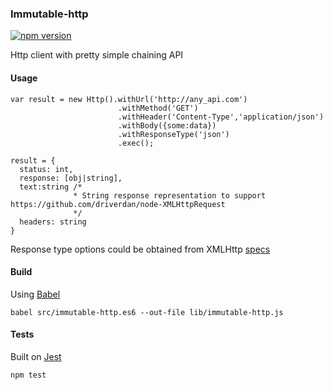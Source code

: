 ### Immutable-http

[![npm version](https://badge.fury.io/js/immutable-http.svg)](http://badge.fury.io/js/immutable-http)

Http client with pretty simple chaining API

#### Usage

```
var result = new Http().withUrl('http://any_api.com')
                        .withMethod('GET')
                        .withHeader('Content-Type','application/json')
                        .withBody({some:data})
                        .withResponseType('json')
                        .exec();
```

```
result = {
  status: int,
  response: [obj|string],
  text:string /*
              * String response representation to support https://github.com/driverdan/node-XMLHttpRequest
              */
  headers: string
}
```

Response type options could be obtained from XMLHttp [specs](https://developer.mozilla.org/en-US/docs/Web/API/XMLHttpRequest)

#### Build
Using [Babel](https://babeljs.io)
```
babel src/immutable-http.es6 --out-file lib/immutable-http.js
```

#### Tests
Built on [Jest](http://facebook.github.io/jest/)
```
npm test
```
